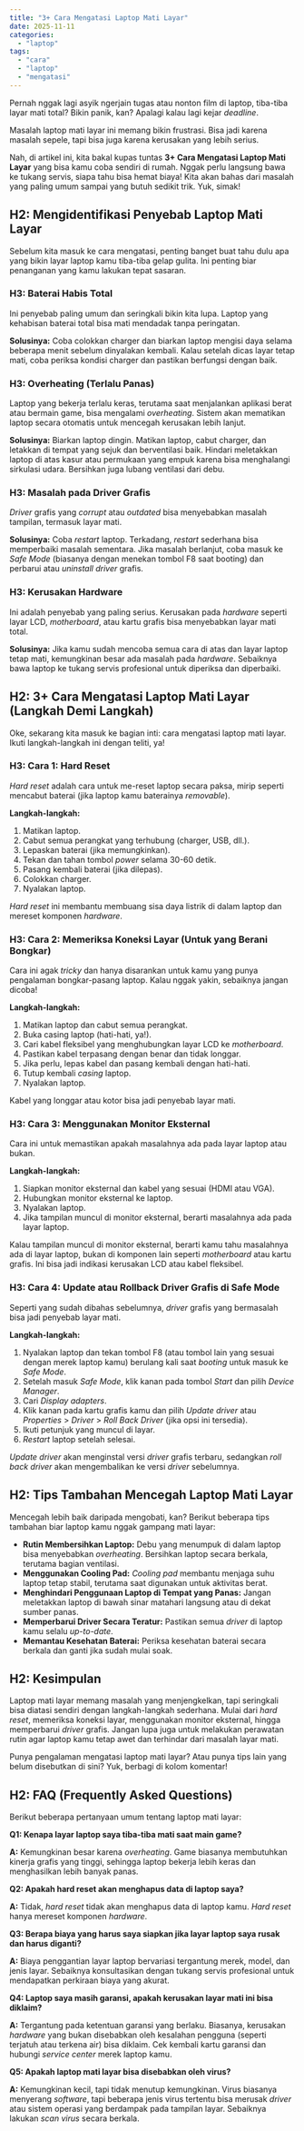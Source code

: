 ```yaml
---
title: "3+ Cara Mengatasi Laptop Mati Layar"
date: 2025-11-11
categories: 
  - "laptop"
tags: 
  - "cara"
  - "laptop"
  - "mengatasi"
---
```


Pernah nggak lagi asyik ngerjain tugas atau nonton film di laptop, tiba-tiba layar mati total? Bikin panik, kan? Apalagi kalau lagi kejar _deadline_.

Masalah laptop mati layar ini memang bikin frustrasi. Bisa jadi karena masalah sepele, tapi bisa juga karena kerusakan yang lebih serius.

Nah, di artikel ini, kita bakal kupas tuntas **3+ Cara Mengatasi Laptop Mati Layar** yang bisa kamu coba sendiri di rumah. Nggak perlu langsung bawa ke tukang servis, siapa tahu bisa hemat biaya! Kita akan bahas dari masalah yang paling umum sampai yang butuh sedikit trik. Yuk, simak!

## H2: Mengidentifikasi Penyebab Laptop Mati Layar

Sebelum kita masuk ke cara mengatasi, penting banget buat tahu dulu apa yang bikin layar laptop kamu tiba-tiba gelap gulita. Ini penting biar penanganan yang kamu lakukan tepat sasaran.

### H3: Baterai Habis Total

Ini penyebab paling umum dan seringkali bikin kita lupa. Laptop yang kehabisan baterai total bisa mati mendadak tanpa peringatan.

**Solusinya:** Coba colokkan charger dan biarkan laptop mengisi daya selama beberapa menit sebelum dinyalakan kembali. Kalau setelah dicas layar tetap mati, coba periksa kondisi charger dan pastikan berfungsi dengan baik.

### H3: Overheating (Terlalu Panas)

Laptop yang bekerja terlalu keras, terutama saat menjalankan aplikasi berat atau bermain game, bisa mengalami _overheating_. Sistem akan mematikan laptop secara otomatis untuk mencegah kerusakan lebih lanjut.

**Solusinya:** Biarkan laptop dingin. Matikan laptop, cabut charger, dan letakkan di tempat yang sejuk dan berventilasi baik. Hindari meletakkan laptop di atas kasur atau permukaan yang empuk karena bisa menghalangi sirkulasi udara. Bersihkan juga lubang ventilasi dari debu.

### H3: Masalah pada Driver Grafis

_Driver_ grafis yang _corrupt_ atau _outdated_ bisa menyebabkan masalah tampilan, termasuk layar mati.

**Solusinya:** Coba _restart_ laptop. Terkadang, _restart_ sederhana bisa memperbaiki masalah sementara. Jika masalah berlanjut, coba masuk ke _Safe Mode_ (biasanya dengan menekan tombol F8 saat booting) dan perbarui atau _uninstall driver_ grafis.

### H3: Kerusakan Hardware

Ini adalah penyebab yang paling serius. Kerusakan pada _hardware_ seperti layar LCD, _motherboard_, atau kartu grafis bisa menyebabkan layar mati total.

**Solusinya:** Jika kamu sudah mencoba semua cara di atas dan layar laptop tetap mati, kemungkinan besar ada masalah pada _hardware_. Sebaiknya bawa laptop ke tukang servis profesional untuk diperiksa dan diperbaiki.

## H2: 3+ Cara Mengatasi Laptop Mati Layar (Langkah Demi Langkah)

Oke, sekarang kita masuk ke bagian inti: cara mengatasi laptop mati layar. Ikuti langkah-langkah ini dengan teliti, ya!

### H3: Cara 1: Hard Reset

_Hard reset_ adalah cara untuk me-reset laptop secara paksa, mirip seperti mencabut baterai (jika laptop kamu baterainya _removable_).

**Langkah-langkah:**

1. Matikan laptop.
2. Cabut semua perangkat yang terhubung (charger, USB, dll.).
3. Lepaskan baterai (jika memungkinkan).
4. Tekan dan tahan tombol _power_ selama 30-60 detik.
5. Pasang kembali baterai (jika dilepas).
6. Colokkan charger.
7. Nyalakan laptop.

_Hard reset_ ini membantu membuang sisa daya listrik di dalam laptop dan mereset komponen _hardware_.

### H3: Cara 2: Memeriksa Koneksi Layar (Untuk yang Berani Bongkar)

Cara ini agak _tricky_ dan hanya disarankan untuk kamu yang punya pengalaman bongkar-pasang laptop. Kalau nggak yakin, sebaiknya jangan dicoba!

**Langkah-langkah:**

1. Matikan laptop dan cabut semua perangkat.
2. Buka casing laptop (hati-hati, ya!).
3. Cari kabel fleksibel yang menghubungkan layar LCD ke _motherboard_.
4. Pastikan kabel terpasang dengan benar dan tidak longgar.
5. Jika perlu, lepas kabel dan pasang kembali dengan hati-hati.
6. Tutup kembali _casing_ laptop.
7. Nyalakan laptop.

Kabel yang longgar atau kotor bisa jadi penyebab layar mati.

### H3: Cara 3: Menggunakan Monitor Eksternal

Cara ini untuk memastikan apakah masalahnya ada pada layar laptop atau bukan.

**Langkah-langkah:**

1. Siapkan monitor eksternal dan kabel yang sesuai (HDMI atau VGA).
2. Hubungkan monitor eksternal ke laptop.
3. Nyalakan laptop.
4. Jika tampilan muncul di monitor eksternal, berarti masalahnya ada pada layar laptop.

Kalau tampilan muncul di monitor eksternal, berarti kamu tahu masalahnya ada di layar laptop, bukan di komponen lain seperti _motherboard_ atau kartu grafis. Ini bisa jadi indikasi kerusakan LCD atau kabel fleksibel.

### H3: Cara 4: Update atau Rollback Driver Grafis di Safe Mode

Seperti yang sudah dibahas sebelumnya, _driver_ grafis yang bermasalah bisa jadi penyebab layar mati.

**Langkah-langkah:**

1. Nyalakan laptop dan tekan tombol F8 (atau tombol lain yang sesuai dengan merek laptop kamu) berulang kali saat _booting_ untuk masuk ke _Safe Mode_.
2. Setelah masuk _Safe Mode_, klik kanan pada tombol _Start_ dan pilih _Device Manager_.
3. Cari _Display adapters_.
4. Klik kanan pada kartu grafis kamu dan pilih _Update driver_ atau _Properties_ > _Driver_ > _Roll Back Driver_ (jika opsi ini tersedia).
5. Ikuti petunjuk yang muncul di layar.
6. _Restart_ laptop setelah selesai.

_Update driver_ akan menginstal versi _driver_ grafis terbaru, sedangkan _roll back driver_ akan mengembalikan ke versi _driver_ sebelumnya.

## H2: Tips Tambahan Mencegah Laptop Mati Layar

Mencegah lebih baik daripada mengobati, kan? Berikut beberapa tips tambahan biar laptop kamu nggak gampang mati layar:

- **Rutin Membersihkan Laptop:** Debu yang menumpuk di dalam laptop bisa menyebabkan _overheating_. Bersihkan laptop secara berkala, terutama bagian ventilasi.
- **Menggunakan Cooling Pad:** _Cooling pad_ membantu menjaga suhu laptop tetap stabil, terutama saat digunakan untuk aktivitas berat.
- **Menghindari Penggunaan Laptop di Tempat yang Panas:** Jangan meletakkan laptop di bawah sinar matahari langsung atau di dekat sumber panas.
- **Memperbarui Driver Secara Teratur:** Pastikan semua _driver_ di laptop kamu selalu _up-to-date_.
- **Memantau Kesehatan Baterai:** Periksa kesehatan baterai secara berkala dan ganti jika sudah mulai soak.

## H2: Kesimpulan

Laptop mati layar memang masalah yang menjengkelkan, tapi seringkali bisa diatasi sendiri dengan langkah-langkah sederhana. Mulai dari _hard reset_, memeriksa koneksi layar, menggunakan monitor eksternal, hingga memperbarui _driver_ grafis. Jangan lupa juga untuk melakukan perawatan rutin agar laptop kamu tetap awet dan terhindar dari masalah layar mati.

Punya pengalaman mengatasi laptop mati layar? Atau punya tips lain yang belum disebutkan di sini? Yuk, berbagi di kolom komentar!

## H2: FAQ (Frequently Asked Questions)

Berikut beberapa pertanyaan umum tentang laptop mati layar:

**Q1: Kenapa layar laptop saya tiba-tiba mati saat main game?**

**A:** Kemungkinan besar karena _overheating_. Game biasanya membutuhkan kinerja grafis yang tinggi, sehingga laptop bekerja lebih keras dan menghasilkan lebih banyak panas.

**Q2: Apakah hard reset akan menghapus data di laptop saya?**

**A:** Tidak, _hard reset_ tidak akan menghapus data di laptop kamu. _Hard reset_ hanya mereset komponen _hardware_.

**Q3: Berapa biaya yang harus saya siapkan jika layar laptop saya rusak dan harus diganti?**

**A:** Biaya penggantian layar laptop bervariasi tergantung merek, model, dan jenis layar. Sebaiknya konsultasikan dengan tukang servis profesional untuk mendapatkan perkiraan biaya yang akurat.

**Q4: Laptop saya masih garansi, apakah kerusakan layar mati ini bisa diklaim?**

**A:** Tergantung pada ketentuan garansi yang berlaku. Biasanya, kerusakan _hardware_ yang bukan disebabkan oleh kesalahan pengguna (seperti terjatuh atau terkena air) bisa diklaim. Cek kembali kartu garansi dan hubungi _service center_ merek laptop kamu.

**Q5: Apakah laptop mati layar bisa disebabkan oleh virus?**

**A:** Kemungkinan kecil, tapi tidak menutup kemungkinan. Virus biasanya menyerang _software_, tapi beberapa jenis virus tertentu bisa merusak _driver_ atau sistem operasi yang berdampak pada tampilan layar. Sebaiknya lakukan _scan virus_ secara berkala.
